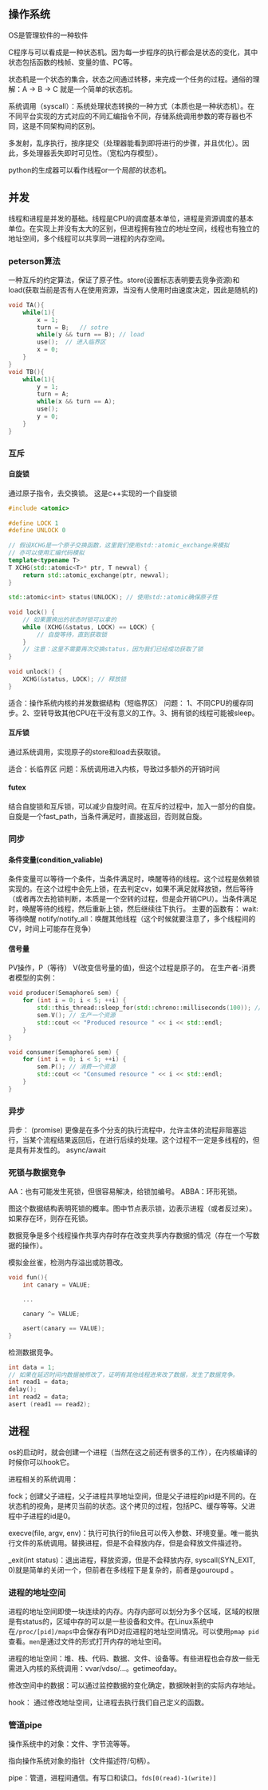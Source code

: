 ## 操作系统 

OS是管理软件的一种软件

C程序与可以看成是一种状态机。因为每一步程序的执行都会是状态的变化，其中状态包括函数的栈帧、变量的值、PC等。

状态机是一个状态的集合，状态之间通过转移，来完成一个任务的过程。通俗的理解：A -> B -> C 就是一个简单的状态机。

系统调用（syscall）：系统处理状态转换的一种方式（本质也是一种状态机）。在不同平台实现的方式对应的不同汇编指令不同，存储系统调用参数的寄存器也不同，这是不同架构间的区别。

多发射，乱序执行，按序提交（处理器能看到即将进行的步骤，并且优化）。因此，多处理器丢失即时可见性。（宽松内存模型）。 

python的生成器可以看作线程or一个局部的状态机。
## 并发

线程和进程是并发的基础。线程是CPU的调度基本单位，进程是资源调度的基本单位。在实现上并没有太大的区别，但进程拥有独立的地址空间，线程也有独立的地址空间，多个线程可以共享同一进程的内存空间。

### peterson算法

一种互斥的约定算法，保证了原子性。store(设置标志表明要去竞争资源)和load(获取当前是否有人在使用资源，当没有人使用时由速度决定，因此是随机的)

```C
void TA(){
    while(1){
        x = 1;
        turn = B;   // sotre
        while(y && turn == B); // load
        use();  // 进入临界区
        x = 0;
    }
}
void TB(){
    while(1){
        y = 1;
        turn = A;
        while(x && turn == A);
        use();
        y = 0;
    }
}
```
### 互斥
#### 自旋锁

通过原子指令，去交换锁。
这是c++实现的一个自旋锁
```cpp
#include <atomic>
 
#define LOCK 1
#define UNLOCK 0
 
// 假设XCHG是一个原子交换函数，这里我们使用std::atomic_exchange来模拟
// 亦可以使用汇编代码模拟
template<typename T>
T XCHG(std::atomic<T>* ptr, T newval) {
    return std::atomic_exchange(ptr, newval);
}
 
std::atomic<int> status(UNLOCK); // 使用std::atomic确保原子性
 
void lock() {
    // 如果置换出的状态时锁可以拿的
    while (XCHG(&status, LOCK) == LOCK) {
        // 自旋等待，直到获取锁
    }
    // 注意：这里不需要再次交换status，因为我们已经成功获取了锁
}
 
void unlock() {
    XCHG(&status, LOCK); // 释放锁
}
```
适合：操作系统内核的并发数据结构（短临界区）
问题： 1、不同CPU的缓存同步。2、空转导致其他CPU在干没有意义的工作。3、拥有锁的线程可能被sleep。

#### 互斥锁

通过系统调用，实现原子的store和load去获取锁。

适合：长临界区
问题：系统调用进入内核，导致过多额外的开销时间

#### futex

结合自旋锁和互斥锁，可以减少自旋时间。在互斥的过程中，加入一部分的自旋。自旋是一个fast_path，当条件满足时，直接返回，否则就自旋。

### 同步
#### 条件变量(condition_valiable)

条件变量可以等待一个条件，当条件满足时，唤醒等待的线程。这个过程是依赖锁实现的。在这个过程中会先上锁，在去判定cv，如果不满足就释放锁，然后等待（或者再次去抢锁判断，本质是一个空转的过程，但是会开销CPU）。当条件满足时，唤醒等待的线程，然后重新上锁，然后继续往下执行。
主要的函数有：
wait: 等待唤醒
notify/notify_all：唤醒其他线程（这个时候就要注意了，多个线程间的CV，时间上可能存在竞争）

#### 信号量
PV操作，P（等待） V(改变信号量的值)，但这个过程是原子的。
在生产者-消费者模型的实例：
```cpp
void producer(Semaphore& sem) {
    for (int i = 0; i < 5; ++i) {
        std::this_thread::sleep_for(std::chrono::milliseconds(100)); // 模拟生产时间
        sem.V(); // 生产一个资源
        std::cout << "Produced resource " << i << std::endl;
    }
}

void consumer(Semaphore& sem) {
    for (int i = 0; i < 5; ++i) {
        sem.P(); // 消费一个资源
        std::cout << "Consumed resource " << i << std::endl;
    }
}
```

### 异步
异步： (promise) 更像是在多个分支的执行流程中，允许主体的流程非阻塞运行，当某个流程结果返回后，在进行后续的处理。这个过程不一定是多线程的，但是具有并发性的。
async/await

### 死锁与数据竞争

AA：也有可能发生死锁，但很容易解决，给锁加编号。
ABBA：环形死锁。

图这个数据结构表明死锁的概率。图中节点表示锁，边表示进程（或者反过来）。如果存在环，则存在死锁。

数据竞争是多个线程操作共享内存时存在改变共享内存数据的情况（存在一个写数据的操作）。

模拟金丝雀，检测内存溢出或防篡改。
```cpp
void fun(){
    int canary = VALUE;

    ...

    canary ^= VALUE;

    asert(canary == VALUE);
}

```
检测数据竞争。
```cpp
int data = 1;
// 如果在延迟时间内数据被修改了，证明有其他线程进来改了数据，发生了数据竞争。
int read1 = data; 
delay();
int read2 = data;
asert (read1 == read2);
```

## 进程

os的启动时，就会创建一个进程（当然在这之前还有很多的工作），在内核编译的时候你可以hook它。

进程相关的系统调用：

fock；创建父子进程，父子进程共享地址空间，但是父子进程的pid是不同的。在状态机的视角，是拷贝当前的状态。这个拷贝的过程，包括PC、缓存等等。父进程中子进程的id是0。

execve(file, argv, env)：执行可执行的file且可以传入参数、环境变量。唯一能执行文件的系统调用。替换进程，但是不会释放内存，但是会释放文件描述符。

_exit(int status)：退出进程，释放资源，但是不会释放内存, syscall(SYN_EXIT, 0)就是简单的关闭一个，但前者在多线程下是复杂的，前者是gouroupd 。

### 进程的地址空间

进程的地址空间即使一块连续的内存。内存内部可以划分为多个区域，区域的权限是有status的，区域中存的可以是一些设备和文件。在Linux系统中在`/proc/[pid]/maps`中会保存有PID对应进程的地址空间情况。可以使用`pmap pid`查看。`men`是通过文件的形式打开内存的地址空间。

进程的地址空间：堆、栈、代码、数据、文件、设备等。有些进程也会存放一些无需进入内核的系统调用：vvar/vdso/...。getimeofday。

修改空间中的数据：可以通过监控数据的变化确定，数据映射到的实际内存地址。

hook： 通过修改地址空间，让进程去执行我们自己定义的函数。

### 管道pipe

操作系统中的对象：文件、字节流等等。

指向操作系统对象的指针（文件描述符/句柄）。 

pipe：管道，进程间通信。有写口和读口。`fds[0(read)-1(write)]`
